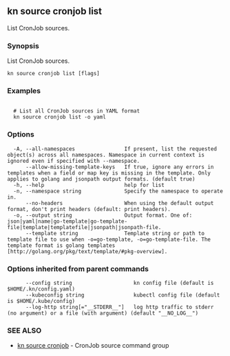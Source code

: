 ## kn source cronjob list

List CronJob sources.

### Synopsis

List CronJob sources.

```
kn source cronjob list [flags]
```

### Examples

```

  # List all CronJob sources in YAML format
  kn source cronjob list -o yaml
```

### Options

```
  -A, --all-namespaces                If present, list the requested object(s) across all namespaces. Namespace in current context is ignored even if specified with --namespace.
      --allow-missing-template-keys   If true, ignore any errors in templates when a field or map key is missing in the template. Only applies to golang and jsonpath output formats. (default true)
  -h, --help                          help for list
  -n, --namespace string              Specify the namespace to operate in.
      --no-headers                    When using the default output format, don't print headers (default: print headers).
  -o, --output string                 Output format. One of: json|yaml|name|go-template|go-template-file|template|templatefile|jsonpath|jsonpath-file.
      --template string               Template string or path to template file to use when -o=go-template, -o=go-template-file. The template format is golang templates [http://golang.org/pkg/text/template/#pkg-overview].
```

### Options inherited from parent commands

```
      --config string                    kn config file (default is $HOME/.kn/config.yaml)
      --kubeconfig string                kubectl config file (default is $HOME/.kube/config)
      --log-http string[="__STDERR__"]   log http traffic to stderr (no argument) or a file (with argument) (default "__NO_LOG__")
```

### SEE ALSO

* [kn source cronjob](kn_source_cronjob.md)	 - CronJob source command group


